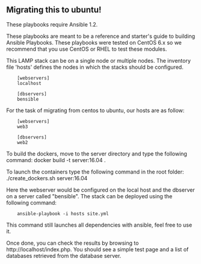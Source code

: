 Migrating this to ubuntu!
-------------------------------------------

These playbooks require Ansible 1.2.

These playbooks are meant to be a reference and starter's guide to building
Ansible Playbooks. These playbooks were tested on CentOS 6.x so we recommend
that you use CentOS or RHEL to test these modules.

This LAMP stack can be on a single node or multiple nodes. The inventory file
'hosts' defines the nodes in which the stacks should be configured.

        [webservers]
        localhost

        [dbservers]
        bensible


For the task of migrating from centos to ubuntu, our hosts are as follow:

        [webservers]
        web3
        
        [dbservers]
        web2

To build the dockers, move to the server directory and type the following command:
        docker build -t server:16.04 .

To launch the containers type the following command in the root folder:
        ./create_dockers.sh server:16.04

Here the webserver would be configured on the local host and the dbserver on a
server called "bensible". The stack can be deployed using the following
command:

        ansible-playbook -i hosts site.yml

This command still launches all dependencies with ansible, feel free to use it.

Once done, you can check the results by browsing to http://localhost/index.php.
You should see a simple test page and a list of databases retrieved from the
database server.
